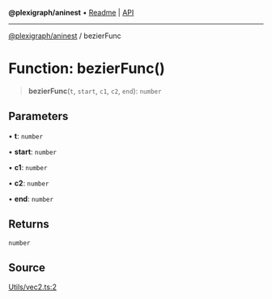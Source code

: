 **@plexigraph/aninest** • [Readme](../README.md) \| [API](../globals.md)

***

[@plexigraph/aninest](../README.md) / bezierFunc

# Function: bezierFunc()

> **bezierFunc**(`t`, `start`, `c1`, `c2`, `end`): `number`

## Parameters

• **t**: `number`

• **start**: `number`

• **c1**: `number`

• **c2**: `number`

• **end**: `number`

## Returns

`number`

## Source

[Utils/vec2.ts:2](https://github.com/plexigraph/aninest/blob/b607a0c/src/Utils/vec2.ts#L2)
